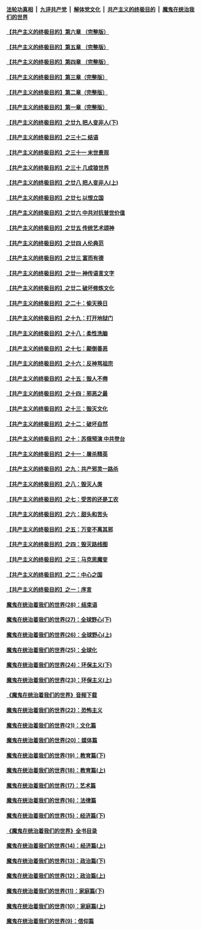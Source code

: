 ####  [法轮功真相](../../../../basic/blob/master/README.md?t=06072131) &nbsp;|&nbsp; [九评共产党](../../../../9ping.md/blob/master/README.md?t=06072131) &nbsp;|&nbsp; [解体党文化](../../../../jtdwh.md/blob/master/README.md?t=06072131)  &nbsp;|&nbsp; [共产主义的终极目的](../../../../gczydzjmd.md/blob/master/README.md?t=06072131) &nbsp;|&nbsp; [魔鬼在统治我们的世界](../../../../mgztzwmdsj.md/blob/master/README.md?t=06072131) 

#### [【共产主义的终极目的】第六章 （完整版）](../pages/nsc422/n11428913.md?t=06072131) 

#### [【共产主义的终极目的】第五章 （完整版）](../pages/nsc422/n11428912.md?t=06072131) 

#### [【共产主义的终极目的】第四章 （完整版）](../pages/nsc422/n11428907.md?t=06072131) 

#### [【共产主义的终极目的】第三章（完整版）](../pages/nsc422/n11428848.md?t=06072131) 

#### [【共产主义的终极目的】第二章（完整版）](../pages/nsc422/n11428831.md?t=06072131) 

#### [【共产主义的终极目的】第一章（完整版）](../pages/nsc422/n11417651.md?t=06072131) 

#### [【共产主义的终极目的】之廿九 把人变非人(下)](../pages/nsc422/n11344140.md?t=06072131) 

#### [【共产主义的终极目的】之三十二 结语](../pages/nsc422/n11360535.md?t=06072131) 

#### [【共产主义的终极目的】之三十一 末世景观](../pages/nsc422/n11351129.md?t=06072131) 

#### [【共产主义的终极目的】之三十 几成狼世界](../pages/nsc422/n11348280.md?t=06072131) 

#### [【共产主义的终极目的】之廿八 把人变非人(上)](../pages/nsc422/n11340492.md?t=06072131) 

#### [【共产主义的终极目的】之廿七 以恨立国](../pages/nsc422/n11336944.md?t=06072131) 

#### [【共产主义的终极目的】之廿六 中共对抗普世价值](../pages/nsc422/n11324785.md?t=06072131) 

#### [【共产主义的终极目的】之廿五 传统艺术颂神](../pages/nsc422/n11296396.md?t=06072131) 

#### [【共产主义的终极目的】之廿四 人伦典范](../pages/nsc422/n11296397.md?t=06072131) 

#### [【共产主义的终极目的】之廿三 富而有德](../pages/nsc422/n11283598.md?t=06072131) 

#### [【共产主义的终极目的】之廿一 神传语言文字](../pages/nsc422/n11263265.md?t=06072131) 

#### [【共产主义的终极目的】之廿二 破坏修炼文化](../pages/nsc422/n11245728.md?t=06072131) 

#### [【共产主义的终极目的】之二十：偷天换日](../pages/nsc422/n11238846.md?t=06072131) 

#### [【共产主义的终极目的】之十九：打开地狱门](../pages/nsc422/n11206376.md?t=06072131) 

#### [【共产主义的终极目的】之十八：柔性洗脑](../pages/nsc422/n11199994.md?t=06072131) 

#### [【共产主义的终极目的】之十七：颠倒善恶](../pages/nsc422/n11179782.md?t=06072131) 

#### [【共产主义的终极目的】之十六：反神骂祖宗](../pages/nsc422/n11166798.md?t=06072131) 

#### [【共产主义的终极目的】之十五：毁人不倦](../pages/nsc422/n11166792.md?t=06072131) 

#### [【共产主义的终极目的】之十四：邪恶之最](../pages/nsc422/n11150249.md?t=06072131) 

#### [【共产主义的终极目的】之十三：毁灭文化](../pages/nsc422/n11135227.md?t=06072131) 

#### [【共产主义的终极目的】之十二：破坏自然](../pages/nsc422/n11135214.md?t=06072131) 

#### [【共产主义的终极目的】之十：苏俄预演 中共登台](../pages/nsc422/n11118424.md?t=06072131) 

#### [【共产主义的终极目的】之十一：屠杀精英](../pages/nsc422/n11118442.md?t=06072131) 

#### [【共产主义的终极目的】之九：共产邪灵一路杀](../pages/nsc422/n11114139.md?t=06072131) 

#### [【共产主义的终极目的】之八：毁灭人类](../pages/nsc422/n11108503.md?t=06072131) 

#### [【共产主义的终极目的】之七：受苦的还是工农](../pages/nsc422/n11101809.md?t=06072131) 

#### [【共产主义的终极目的】之六：甜头和苦头](../pages/nsc422/n11096971.md?t=06072131) 

#### [【共产主义的终极目的】之五：万变不离其邪](../pages/nsc422/n11091285.md?t=06072131) 

#### [【共产主义的终极目的】之四：毁灭路线图](../pages/nsc422/n11086284.md?t=06072131) 

#### [【共产主义的终极目的】之三：马克思魔变](../pages/nsc422/n11061941.md?t=06072131) 

#### [【共产主义的终极目的】之二：中心之国](../pages/nsc422/n11047728.md?t=06072131) 

#### [【共产主义的终极目的】之一：序言](../pages/nsc422/n11086077.md?t=06072131) 

#### [魔鬼在统治着我们的世界(28)：结束语](../pages/nsc422/n10936246.md?t=06072131) 

#### [魔鬼在统治着我们的世界(27)：全球野心(下)](../pages/nsc422/n10928319.md?t=06072131) 

#### [魔鬼在统治着我们的世界(26)：全球野心(上)](../pages/nsc422/n10900318.md?t=06072131) 

#### [魔鬼在统治着我们的世界(25)：全球化](../pages/nsc422/n10788205.md?t=06072131) 

#### [魔鬼在统治着我们的世界(24)：环保主义(下)](../pages/nsc422/n10695307.md?t=06072131) 

#### [魔鬼在统治着我们的世界(23)：环保主义(上)](../pages/nsc422/n10688613.md?t=06072131) 

#### [《魔鬼在统治着我们的世界》音频下载](../pages/nsc422/n10635553.md?t=06072131) 

#### [魔鬼在统治着我们的世界(22)：恐怖主义](../pages/nsc422/n10614727.md?t=06072131) 

#### [魔鬼在统治着我们的世界(21)：文化篇](../pages/nsc422/n10597706.md?t=06072131) 

#### [魔鬼在统治着我们的世界(20)：媒体篇](../pages/nsc422/n10586579.md?t=06072131) 

#### [魔鬼在统治着我们的世界(19)：教育篇(下)](../pages/nsc422/n10564808.md?t=06072131) 

#### [魔鬼在统治着我们的世界(18)：教育篇(上)](../pages/nsc422/n10526970.md?t=06072131) 

#### [魔鬼在统治着我们的世界(17)：艺术篇](../pages/nsc422/n10499093.md?t=06072131) 

#### [魔鬼在统治着我们的世界(16)：法律篇](../pages/nsc422/n10485969.md?t=06072131) 

#### [魔鬼在统治着我们的世界(15)：经济篇(下)](../pages/nsc422/n10469975.md?t=06072131) 

#### [《魔鬼在统治着我们的世界》全书目录](../pages/nsc422/n10464261.md?t=06072131) 

#### [魔鬼在统治着我们的世界(14)：经济篇(上)](../pages/nsc422/n10457370.md?t=06072131) 

#### [魔鬼在统治着我们的世界(13)：政治篇(下)](../pages/nsc422/n10448270.md?t=06072131) 

#### [魔鬼在统治着我们的世界(12)：政治篇(上)](../pages/nsc422/n10444576.md?t=06072131) 

#### [魔鬼在统治着我们的世界(11)：家庭篇(下)](../pages/nsc422/n10440961.md?t=06072131) 

#### [魔鬼在统治着我们的世界(10)：家庭篇(上)](../pages/nsc422/n10435448.md?t=06072131) 

#### [魔鬼在统治着我们的世界(9)：信仰篇](../pages/nsc422/n10432159.md?t=06072131) 

